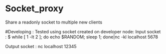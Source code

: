# Socket_proxy
Share a readonly socket to multiple new clients

#Developing :
Tested using socket created on developer node:
Input socket :
$ while [ 1 -lt 2 ]; do echo $RANDOM; sleep 1; done|nc -kl localhost 5678

Output socket :
nc localhost 12345
